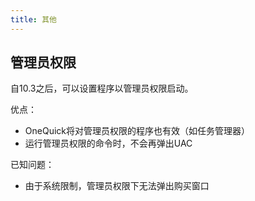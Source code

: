 ```yaml
---
title: 其他
---
```


## 管理员权限

自10.3之后，可以设置程序以管理员权限启动。

优点：
- OneQuick将对管理员权限的程序也有效（如任务管理器）
- 运行管理员权限的命令时，不会再弹出UAC

已知问题：
- 由于系统限制，管理员权限下无法弹出购买窗口
